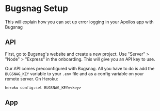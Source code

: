 # Bugsnag Setup

This will explain how you can set up error logging in your Apollos app with Bugsnag

## API

First, go to Bugsnag's website and create a new project. Use "Server" > "Node" > "Express" in the onboarding. This will give you an API key to use.

Our API comes precoonfigured with Bugsnag. All you have to do is add the `BUGSNAG_KEY` variable to your `.env` file and as a config variable on your remote server. On Heroku:

```
heroku config:set BUGSNAG_KEY=<key>
```

## App
